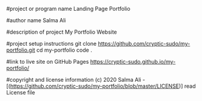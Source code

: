 #project or program name
  Landing Page Portfolio
  
#author name
  Salma Ali
  
#description of project
  My Portfolio Website
  
#project setup instructions
  git clone https://github.com/cryptic-sudo/my-portfolio.git
  cd my-portfolio
  code .
  
#link to live site on GitHub Pages
  https://cryptic-sudo.github.io/my-portfolio/

#copyright and license information
  (c) 2020 Salma Ali - [(https://github.com/cryptic-sudo/my-portfolio/blob/master/LICENSE)] read License file
